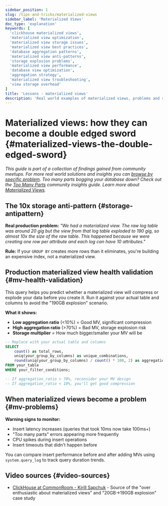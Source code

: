 ```yaml
---
sidebar_position: 1
slug: /tips-and-tricks/materialized-views
sidebar_label: 'Materialized Views'
doc_type: 'explanation'
keywords: [
  'clickhouse materialized views',
  'materialized view optimization',
  'materialized view storage issues',
  'materialized view best practices',
  'database aggregation patterns',
  'materialized view anti-patterns',
  'storage explosion problems',
  'materialized view performance',
  'database view optimization',
  'aggregation strategy',
  'materialized view troubleshooting',
  'view storage overhead'
]
title: 'Lessons - materialized views'
description: 'Real world examples of materialized views, problems and solutions'
---
```


# Materialized views: how they can become a double edged sword {#materialized-views-the-double-edged-sword}

*This guide is part of a collection of findings gained from community meetups. For more real world solutions and insights you can [browse by specific problem](./community-wisdom.md).*
*Too many parts bogging your database down? Check out the [Too Many Parts](./too-many-parts.md) community insights guide.*
*Learn more about [Materialized Views](/materialized-views).*

## The 10x storage anti-pattern {#storage-antipattern}

**Real production problem:** *"We had a materialized view. The raw log table was around 20 gig but the view from that log table exploded to 190 gig, so almost 10x the size of the raw table. This happened because we were creating one row per attribute and each log can have 10 attributes."*

**Rule:** If your `GROUP BY` creates more rows than it eliminates, you're building an expensive index, not a materialized view.

## Production materialized view health validation {#mv-health-validation}

This query helps you predict whether a materialized view will compress or explode your data before you create it. Run it against your actual table and columns to avoid the "190GB explosion" scenario.

**What it shows:**
- **Low aggregation ratio** (\<10%) = Good MV, significant compression
- **High aggregation ratio** (\>70%) = Bad MV, storage explosion risk
- **Storage multiplier** = How much bigger/smaller your MV will be

```sql
-- Replace with your actual table and columns
SELECT 
    count() as total_rows,
    uniq(your_group_by_columns) as unique_combinations,
    round(uniq(your_group_by_columns) / count() * 100, 2) as aggregation_ratio
FROM your_table
WHERE your_filter_conditions;

-- If aggregation_ratio > 70%, reconsider your MV design
-- If aggregation_ratio < 10%, you'll get good compression
```

## When materialized views become a problem {#mv-problems}

**Warning signs to monitor:**
- Insert latency increases (queries that took 10ms now take 100ms+)
- "Too many parts" errors appearing more frequently 
- CPU spikes during insert operations
- Insert timeouts that didn't happen before

You can compare insert performance before and after adding MVs using `system.query_log` to track query duration trends.

## Video sources {#video-sources}
- [ClickHouse at CommonRoom - Kirill Sapchuk](https://www.youtube.com/watch?v=liTgGiTuhJE) - Source of the "over enthusiastic about materialized views" and "20GB→190GB explosion" case study
